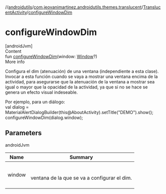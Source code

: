 //[androidutils](../../index.md)/[com.jeovanimartinez.androidutils.themes.translucent](../index.md)/[TranslucentActivity](index.md)/[configureWindowDim](configure-window-dim.md)



# configureWindowDim  
[androidJvm]  
Content  
fun [configureWindowDim](configure-window-dim.md)(window: [Window](https://developer.android.com/reference/kotlin/android/view/Window.html)?)  
More info  


Configura el dim (atenuación) de una ventana (independiente a esta clase). Invocar a esta función cuando se vaya a mostrar una ventana encima de la actividad, para asegurarse que la atenuación de la ventana a mostrar sea igual o mayor que la opacidad de la actividad, ya que si no se hace se genera un efecto visual indeseable.

Por ejemplo, para un diálogo:  
 val dialog = MaterialAlertDialogBuilder(this@AboutActivity).setTitle("DEMO").show();  
 configureWindowDim(dialog.window);

## Parameters  
  
androidJvm  
  
|  Name|  Summary| 
|---|---|
| <a name="com.jeovanimartinez.androidutils.themes.translucent/TranslucentActivity/configureWindowDim/#android.view.Window?/PointingToDeclaration/"></a>window| <a name="com.jeovanimartinez.androidutils.themes.translucent/TranslucentActivity/configureWindowDim/#android.view.Window?/PointingToDeclaration/"></a><br><br>ventana de la que se va a configurar el dim.<br><br>
  
  



